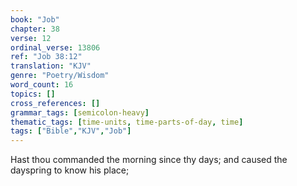 ```yaml
---
book: "Job"
chapter: 38
verse: 12
ordinal_verse: 13806
ref: "Job 38:12"
translation: "KJV"
genre: "Poetry/Wisdom"
word_count: 16
topics: []
cross_references: []
grammar_tags: [semicolon-heavy]
thematic_tags: [time-units, time-parts-of-day, time]
tags: ["Bible","KJV","Job"]
---
```

Hast thou commanded the morning since thy days; and caused the dayspring to know his place;

